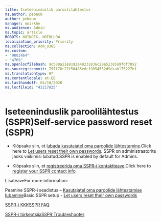 ```yaml
---
title: Iseteeninduslik paroolilähtestus
ms.author: pebaum
author: pebaum
manager: mnirkhe
ms.audience: Admin
ms.topic: article
ROBOTS: NOINDEX, NOFOLLOW
localization_priority: Priority
ms.collection: Adm_O365
ms.custom:
- "9002464"
- "4769"
ms.openlocfilehash: 9c588a21e9192a48231836c29a5238589fdf7092
ms.sourcegitcommit: 797f78c27f50485edcf9854552d9dcab175227bf
ms.translationtype: HT
ms.contentlocale: et-EE
ms.lasthandoff: 04/10/2020
ms.locfileid: "43217825"
---
```

# <a name="self-service-password-reset-sspr"></a><span data-ttu-id="646d1-102">Iseteeninduslik paroolilähtestus (SSPR)</span><span class="sxs-lookup"><span data-stu-id="646d1-102">Self-service password reset (SSPR)</span></span>

- <span data-ttu-id="646d1-103">Klõpsake siin, et [lubada kasutajatel oma paroolide lähtestamine](https://admin.microsoft.com/Adminportal/Home#/featureexplorer/security/Sspr).</span><span class="sxs-lookup"><span data-stu-id="646d1-103">Click here to [Let users reset their own passwords](https://admin.microsoft.com/Adminportal/Home#/featureexplorer/security/Sspr).</span></span>  <span data-ttu-id="646d1-104">SSPR on administraatorite jaoks vaikimisi lubatud.</span><span class="sxs-lookup"><span data-stu-id="646d1-104">SSPR is enabled by default for Admins.</span></span>

- <span data-ttu-id="646d1-105">Klõpsake siin, et [registreerida oma SSPR-i kontaktteave](https://go.microsoft.com/fwlink/?linkid=849451).</span><span class="sxs-lookup"><span data-stu-id="646d1-105">Click here to [register your SSPR contact info](https://go.microsoft.com/fwlink/?linkid=849451).</span></span>

<span data-ttu-id="646d1-106">Lisateave</span><span class="sxs-lookup"><span data-stu-id="646d1-106">For more information:</span></span>

<span data-ttu-id="646d1-107">Peamine SSPR-i seadistus – [Kasutajatel oma paroolide lähtestamise lubamine](https://docs.microsoft.com/microsoft-365/admin/add-users/let-users-reset-passwords?view=o365-worldwide)</span><span class="sxs-lookup"><span data-stu-id="646d1-107">Basic SSPR setup - [Let users reset their own passwords](https://docs.microsoft.com/microsoft-365/admin/add-users/let-users-reset-passwords?view=o365-worldwide)</span></span>

[<span data-ttu-id="646d1-108">SSPR-i KKK</span><span class="sxs-lookup"><span data-stu-id="646d1-108">SSPR FAQ</span></span>](https://docs.microsoft.com/azure/active-directory/authentication/active-directory-passwords-faq)

[<span data-ttu-id="646d1-109">SSPR-i tõrkeotsija</span><span class="sxs-lookup"><span data-stu-id="646d1-109">SSPR Troubleshooter</span></span>](https://docs.microsoft.com/azure/active-directory/authentication/active-directory-passwords-troubleshoot)
